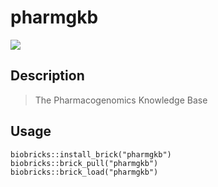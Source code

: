 # pharmgkb

<a href="https://github.com/biobricks-ai/pharmgkb/actions"><img src="https://github.com/biobricks-ai/pharmgkb/actions/workflows/bricktools-check.yaml/badge.svg?branch=master"/></a>

## Description

> The Pharmacogenomics Knowledge Base

## Usage
```{R}
biobricks::install_brick("pharmgkb")
biobricks::brick_pull("pharmgkb")
biobricks::brick_load("pharmgkb")
```
